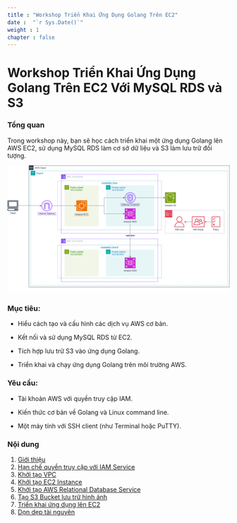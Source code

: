 ```yaml
---
title : "Workshop Triển Khai Ứng Dụng Golang Trên EC2"
date :  "`r Sys.Date()`" 
weight : 1 
chapter : false
---
```

# Workshop Triển Khai Ứng Dụng Golang Trên EC2 Với MySQL RDS và S3

### Tổng quan

Trong workshop này, bạn sẽ học cách triển khai một ứng dụng Golang lên AWS EC2, sử dụng MySQL RDS làm cơ sở dữ liệu và S3 làm lưu trữ đối tượng.

![Workshop Architecture](/images/workshop_architecture.png)

### Mục tiêu:

- Hiểu cách tạo và cấu hình các dịch vụ AWS cơ bản.

- Kết nối và sử dụng MySQL RDS từ EC2.

- Tích hợp lưu trữ S3 vào ứng dụng Golang.

- Triển khai và chạy ứng dụng Golang trên môi trường AWS.

### Yêu cầu:

- Tài khoản AWS với quyền truy cập IAM.

- Kiến thức cơ bản về Golang và Linux command line.

- Một máy tính với SSH client (như Terminal hoặc PuTTY).

### Nội dung

 1. [Giới thiệu](1-introduce/)
 2. [Hạn chế quyền truy cập với IAM Service](2-restrict-access/)
 3. [Khởi tạo VPC](3-create-vpc-instance/)
 4. [Khởi tạo EC2 Instance](4-create-ec2-instance/)
 5. [Khởi tạo AWS Relational Database Service](5-create-rds-instance/)
 6. [Tạo S3 Bucket lưu trữ hình ảnh](6-create-s3-instance/)
 7. [Triển khai ứng dụng lên EC2](7-deploy-application-to-ec2/)
 8. [Dọn dẹp tài nguyên](8-clean-up/)



